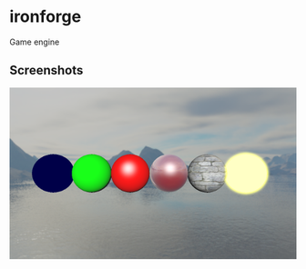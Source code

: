 # ironforge
Game engine

Screenshots
--------
[![](<https://github.com/m1nuz/ironforge/blob/master/screenshots/preview-screenshot01.png>)](https://github.com/m1nuz/ironforge/blob/master/screenshots/screenshot01.png)
